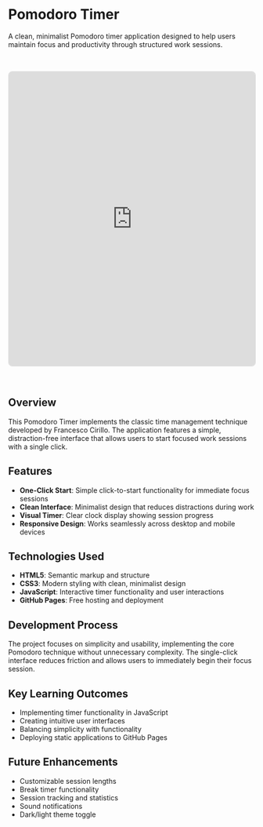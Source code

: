 # Pomodoro Timer

A clean, minimalist Pomodoro timer application designed to help users maintain focus and productivity through structured work sessions.

<iframe src="https://hannaborg.github.io/Pomodoro/" width="100%" height="600" frameborder="0" style="border: 1px solid #e0e0e0; border-radius: 8px; margin: 2rem 0; min-height: 600px;"></iframe>

## Overview

This Pomodoro Timer implements the classic time management technique developed by Francesco Cirillo. The application features a simple, distraction-free interface that allows users to start focused work sessions with a single click.

## Features

- **One-Click Start**: Simple click-to-start functionality for immediate focus sessions
- **Clean Interface**: Minimalist design that reduces distractions during work
- **Visual Timer**: Clear clock display showing session progress
- **Responsive Design**: Works seamlessly across desktop and mobile devices

## Technologies Used

- **HTML5**: Semantic markup and structure
- **CSS3**: Modern styling with clean, minimalist design
- **JavaScript**: Interactive timer functionality and user interactions
- **GitHub Pages**: Free hosting and deployment

## Development Process

The project focuses on simplicity and usability, implementing the core Pomodoro technique without unnecessary complexity. The single-click interface reduces friction and allows users to immediately begin their focus session.

## Key Learning Outcomes

- Implementing timer functionality in JavaScript
- Creating intuitive user interfaces
- Balancing simplicity with functionality
- Deploying static applications to GitHub Pages

## Future Enhancements

- Customizable session lengths
- Break timer functionality
- Session tracking and statistics
- Sound notifications
- Dark/light theme toggle 